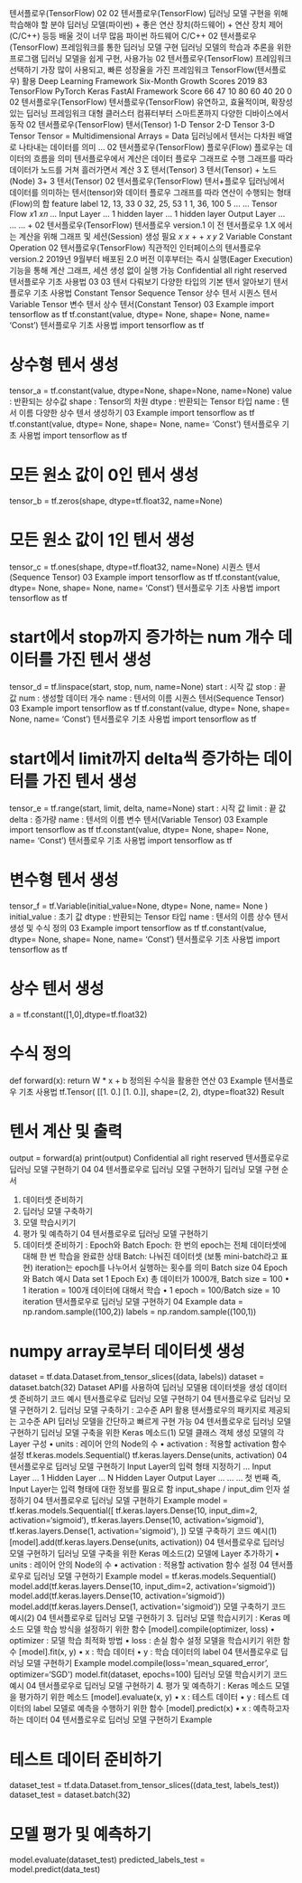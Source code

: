 텐서플로우(TensorFlow)
02
02 텐서플로우(TensorFlow)
딥러닝 모델 구현을 위해 학습해야 할 분야
딥러닝 모델(파이썬) + 좋은 연산 장치(하드웨어) + 연산 장치 제어(C/C++)
등등 배울 것이 너무 많음
파이썬 하드웨어 C/C++
02 텐서플로우(TensorFlow)
프레임워크를 통한 딥러닝 모델 구현
딥러닝 모델의 학습과 추론을 위한 프로그램
딥러닝 모델을 쉽게 구현, 사용가능
02 텐서플로우(TensorFlow)
프레임워크 선택하기
가장 많이 사용되고, 빠른 성장율을 가진 프레임워크
TensorFlow(텐서플로우) 활용
Deep Learning Framework
Six-Month Growth Scores 2019
83
TensorFlow PyTorch Keras FastAI
Framework
Score
66
47
10
80
60
40
20
0
02 텐서플로우(TensorFlow)
텐서플로우(TensorFlow)
유연하고, 효율적이며, 확장성 있는 딥러닝 프레임워크
대형 클러스터 컴퓨터부터 스마트폰까지 다양한 디바이스에서 동작
02 텐서플로우(TensorFlow)
텐서(Tensor)
1-D Tensor 2-D Tensor 3-D Tensor
Tensor = Multidimensional Arrays = Data
딥러닝에서 텐서는 다차원 배열로 나타내는 데이터를 의미
…
02 텐서플로우(TensorFlow)
플로우(Flow)
플로우는 데이터의 흐름을 의미
텐서플로우에서 계산은 데이터 플로우 그래프로 수행
그래프를 따라 데이터가 노드를 거쳐 흘러가면서 계산
3
Σ
텐서(Tensor)
3
텐서(Tensor)
+
노드(Node)
3+
3
텐서(Tensor)
02 텐서플로우(TensorFlow)
텐서+플로우
딥러닝에서 데이터를 의미하는 텐서(tensor)와
데이터 플로우 그래프를 따라 연산이 수행되는 형태(Flow)의 합
feature label
12, 13, 33 0
32, 25, 53 1
1, 36, 100 5
…
…
Tensor Flow
𝑥1
𝑥𝑛
…
Input Layer
…
1 hidden
layer
…
1 hidden
layer
Output Layer
… …
…
+
02 텐서플로우(TensorFlow)
텐서플로우 version.1
이 전 텐서플로우 1.X 에서는 계산을 위해
그래프 및 세션(Session) 생성 필요
𝑥
𝑥
+
+
𝑥
𝑦 2
Variable
Constant
Operation
02 텐서플로우(TensorFlow)
직관적인 인터페이스의 텐서플로우 version.2
2019년 9월부터 배포된 2.0 버전 이후부터는 즉시 실행(Eager Execution)
기능을 통해 계산 그래프, 세션 생성 없이 실행 가능
Confidential all right reserved
텐서플로우 기초 사용법
03
03
텐서 다뤄보기
다양한 타입의 기본 텐서 알아보기
텐서플로우 기초 사용법
Constant
Tensor
Sequence
Tensor
상수 텐서 시퀀스 텐서
Variable
Tensor
변수 텐서
상수 텐서(Constant Tensor)
03
Example
import tensorflow as tf
tf.constant(value, dtype= None, shape= None, name= ‘Const’)
텐서플로우 기초 사용법
import tensorflow as tf
# 상수형 텐서 생성
tensor_a = tf.constant(value, dtype=None, shape=None, name=None)
value : 반환되는 상수값 shape : Tensor의 차원
dtype : 반환되는 Tensor 타입 name : 텐서 이름
다양한 상수 텐서 생성하기
03
Example
import tensorflow as tf
tf.constant(value, dtype= None, shape= None, name= ‘Const’)
텐서플로우 기초 사용법
import tensorflow as tf
# 모든 원소 값이 0인 텐서 생성
tensor_b = tf.zeros(shape, dtype=tf.float32, name=None)
# 모든 원소 값이 1인 텐서 생성
tensor_c = tf.ones(shape, dtype=tf.float32, name=None)
시퀀스 텐서(Sequence Tensor)
03
Example
import tensorflow as tf
tf.constant(value, dtype= None, shape= None, name= ‘Const’)
텐서플로우 기초 사용법
import tensorflow as tf
# start에서 stop까지 증가하는 num 개수 데이터를 가진 텐서 생성
tensor_d = tf.linspace(start, stop, num, name=None)
start : 시작 값 stop : 끝 값
num : 생성할 데이터 개수 name : 텐서의 이름
시퀀스 텐서(Sequence Tensor)
03
Example
import tensorflow as tf
tf.constant(value, dtype= None, shape= None, name= ‘Const’)
텐서플로우 기초 사용법
import tensorflow as tf
# start에서 limit까지 delta씩 증가하는 데이터를 가진 텐서 생성
tensor_e = tf.range(start, limit, delta, name=None)
start : 시작 값 limit : 끝 값
delta : 증가량 name : 텐서의 이름
변수 텐서(Variable Tensor)
03
Example
import tensorflow as tf
tf.constant(value, dtype= None, shape= None, name= ‘Const’)
텐서플로우 기초 사용법
import tensorflow as tf
# 변수형 텐서 생성
tensor_f = tf.Variable(initial_value=None, dtype= None, name= None )
initial_value : 초기 값
dtype : 반환되는 Tensor 타입 name : 텐서의 이름
상수 텐서 생성 및 수식 정의
03
Example
import tensorflow as tf
tf.constant(value, dtype= None, shape= None, name= ‘Const’)
텐서플로우 기초 사용법
import tensorflow as tf
# 상수 텐서 생성
a = tf.constant([1,0],dtype=tf.float32)
# 수식 정의
def forward(x):
return W * x + b
정의된 수식을 활용한 연산
03
Example
텐서플로우 기초 사용법
tf.Tensor(
[[1. 0.]
[1. 0.]], shape=(2, 2), dtype=float32)
Result
# 텐서 계산 및 출력
output = forward(a)
print(output)
Confidential all right reserved
텐서플로우로 딥러닝 모델 구현하기
04
04 텐서플로우로 딥러닝 모델 구현하기
딥러닝 모델 구현 순서
1. 데이터셋 준비하기
2. 딥러닝 모델 구축하기
3. 모델 학습시키기
4. 평가 및 예측하기
04 텐서플로우로 딥러닝 모델 구현하기
1. 데이터셋 준비하기 : Epoch와 Batch
Epoch: 한 번의 epoch는 전체 데이터셋에 대해 한 번 학습을 완료한 상태
Batch: 나눠진 데이터셋 (보통 mini-batch라고 표현)
iteration는 epoch를 나누어서 실행하는 횟수를 의미
Batch size
04
Epoch와 Batch 예시
Data set
1 Epoch
Ex) 총 데이터가 1000개, Batch size = 100
• 1 iteration = 100개 데이터에 대해서 학습
• 1 epoch = 100/Batch size = 10 iteration
텐서플로우로 딥러닝 모델 구현하기
04
Example
data = np.random.sample((100,2))
labels = np.random.sample((100,1))
# numpy array로부터 데이터셋 생성
dataset = tf.data.Dataset.from_tensor_slices((data, labels))
dataset = dataset.batch(32)
Dataset API를 사용하여 딥러닝 모델용 데이터셋을 생성
데이터셋 준비하기 코드 예시
텐서플로우로 딥러닝 모델 구현하기
04 텐서플로우로 딥러닝 모델 구현하기
2. 딥러닝 모델 구축하기 : 고수준 API 활용
텐서플로우의 패키지로 제공되는 고수준 API
딥러닝 모델을 간단하고 빠르게 구현 가능
04 텐서플로우로 딥러닝 모델 구현하기
딥러닝 모델 구축을 위한 Keras 메소드(1)
모델 클래스 객체 생성
모델의 각 Layer 구성
• units : 레이어 안의 Node의 수
• activation : 적용할 activation 함수 설정
tf.keras.models.Sequential()
tf.keras.layers.Dense(units, activation)
04 텐서플로우로 딥러닝 모델 구현하기
Input Layer의 입력 형태 지정하기
…
Input Layer
…
1 Hidden Layer
…
N Hidden Layer Output Layer
… …
…
첫 번째 즉, Input Layer는 입력 형태에 대한 정보를 필요로 함
input_shape / input_dim 인자 설정하기
04 텐서플로우로 딥러닝 모델 구현하기
Example
model = tf.keras.models.Sequential([
tf.keras.layers.Dense(10, input_dim=2, activation=‘sigmoid’),
tf.keras.layers.Dense(10, activation=‘sigmoid'),
tf.keras.layers.Dense(1, activation='sigmoid'),
])
모델 구축하기 코드 예시(1)
[model].add(tf.keras.layers.Dense(units, activation))
04 텐서플로우로 딥러닝 모델 구현하기
딥러닝 모델 구축을 위한 Keras 메소드(2)
모델에 Layer 추가하기
• units : 레이어 안의 Node의 수
• activation : 적용할 activation 함수 설정
04 텐서플로우로 딥러닝 모델 구현하기
Example
model = tf.keras.models.Sequential()
model.add(tf.keras.layers.Dense(10, input_dim=2, activation=‘sigmoid’))
model.add(tf.keras.layers.Dense(10, activation=‘sigmoid’))
model.add(tf.keras.layers.Dense(1, activation='sigmoid’))
모델 구축하기 코드 예시(2)
04 텐서플로우로 딥러닝 모델 구현하기
3. 딥러닝 모델 학습시키기 : Keras 메소드
모델 학습 방식을 설정하기 위한 함수
[model].compile(optimizer, loss)
• optimizer : 모델 학습 최적화 방법
• loss : 손실 함수 설정
모델을 학습시키기 위한 함수
[model].fit(x, y)
• x : 학습 데이터
• y : 학습 데이터의 label
04 텐서플로우로 딥러닝 모델 구현하기
Example
model.compile(loss='mean_squared_error’, optimizer=‘SGD')
model.fit(dataset, epochs=100)
딥러닝 모델 학습시키기 코드 예시
04 텐서플로우로 딥러닝 모델 구현하기
4. 평가 및 예측하기 : Keras 메소드
모델을 평가하기 위한 메소드
[model].evaluate(x, y)
• x : 테스트 데이터
• y : 테스트 데이터의 label
모델로 예측을 수행하기 위한 함수
[model].predict(x)
• x : 예측하고자 하는 데이터
04 텐서플로우로 딥러닝 모델 구현하기
Example
# 테스트 데이터 준비하기
dataset_test = tf.data.Dataset.from_tensor_slices((data_test, labels_test))
dataset_test = dataset.batch(32)
# 모델 평가 및 예측하기
model.evaluate(dataset_test)
predicted_labels_test = model.predict(data_test)

